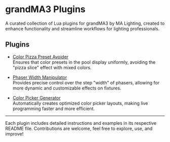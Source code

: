 # grandMA3 Plugins  
A curated collection of Lua plugins for grandMA3 by MA Lighting, created to enhance functionality and streamline workflows for lighting professionals.

## Plugins  

- [Color Pizza Preset Avoider](ColorPizzaPresetAvoider/README.md)  
  Ensures that color presets in the pool display uniformly, avoiding the "pizza slice" effect with mixed colors.  

- [Phaser Width Manipulator](PhaserWidthManipulator/README.md)  
  Provides precise control over the step "width" of phasers, allowing for more dynamic and customizable effects on fixtures.  

- [Color Picker Generator](ColorPickerGenerator/README.md)  
  Automatically creates optimized color picker layouts, making live programming faster and more efficient.  

---

Each plugin includes detailed instructions and examples in its respective README file. Contributions are welcome, feel free to explore, use, and improve!
